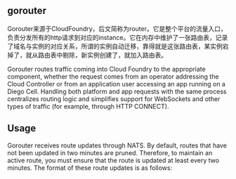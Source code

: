## gorouter
Gorouter来源于CloudFoundry，后文简称为router。它是整个平台的流量入口，负责分发所有的http请求到对应的instance。它在内存中维护了一张路由表，记录了域名与实例的对应关系，所谓的实例自动迁移，靠得就是这张路由表，某实例宕掉了，就从路由表中剔除，新实例创建了，就加入路由表。

Gorouter routes traffic coming into Cloud Foundry to the appropriate component, whether the request comes from an operator addressing the Cloud Controller or from an application user accessing an app running on a Diego Cell. Handling both platform and app requests with the same process centralizes routing logic and simplifies support for WebSockets and other types of traffic (for example, through HTTP CONNECT).

## Usage
Gorouter receives route updates through NATS. By default, routes that have not been updated in two minutes are pruned. Therefore, to maintain an active route, you must ensure that the route is updated at least every two minutes. The format of these route updates is as follows: